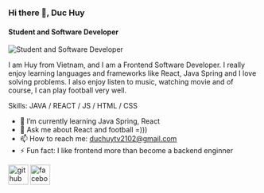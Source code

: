 ### Hi there 👋, Duc Huy
#### Student and Software Developer
![Student and Software Developer](https://images.unsplash.com/photo-1604964432806-254d07c11f32?q=80&w=1000&auto=format&fit=crop&ixlib=rb-4.0.3&ixid=M3wxMjA3fDB8MHxzZWFyY2h8NHx8ZGV2ZWxvcGVyfGVufDB8fDB8fHww)

I am Huy from Vietnam, and I am a Frontend Software Developer. I really enjoy learning languages and frameworks like React, Java Spring and I love solving problems. I also enjoy listen to music, watching movie and of course, I can play football very well.

Skills: JAVA / REACT / JS / HTML / CSS

- 🌱 I’m currently learning Java Spring, React 
- 💬 Ask me about React and football =))) 
- 📫 How to reach me: duchuytv2102@gmail.com 
- ⚡ Fun fact: I like frontend more than become a backend enginner 


[<img src='https://cdn.jsdelivr.net/npm/simple-icons@3.0.1/icons/github.svg' alt='github' height='40'>](https://github.com/https://github.com/DucHuy2102)  [<img src='https://cdn.jsdelivr.net/npm/simple-icons@3.0.1/icons/facebook.svg' alt='facebook' height='40'>](https://www.facebook.com/https://www.facebook.com/Duc.Huy2102)  

